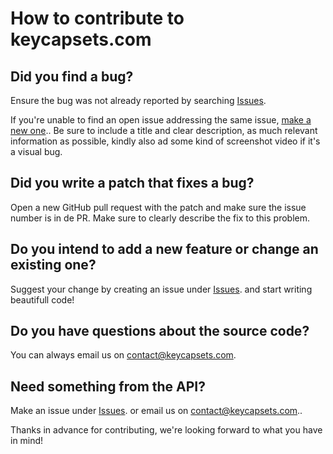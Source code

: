 # How to contribute to keycapsets.com

## Did you find a bug?

Ensure the bug was not already reported by searching [Issues](https://github.com/noudadrichem/keycapsets.com/issues).

If you're unable to find an open issue addressing the same issue, [make a new one](https://github.com/noudadrichem/keycapsets.com/issues/new)..
Be sure to include a title and clear description, as much relevant information as possible, kindly also ad some kind of screenshot video if it's a visual bug.

## Did you write a patch that fixes a bug?

Open a new GitHub pull request with the patch and make sure the issue number is in de PR. Make sure to clearly describe the fix to this problem.

## Do you intend to add a new feature or change an existing one?

Suggest your change by creating an issue under [Issues](https://github.com/noudadrichem/keycapsets.com/issues). and start writing beautifull code!

## Do you have questions about the source code?

You can always email us on [contact@keycapsets.com](mailto:contact@keycapsets.com).

## Need something from the API?

Make an issue under [Issues](https://github.com/noudadrichem/keycapsets.com/issues). or email us on [contact@keycapsets.com](mailto:contact@keycapsets.com)..

Thanks in advance for contributing, we're looking forward to what you have in mind!

